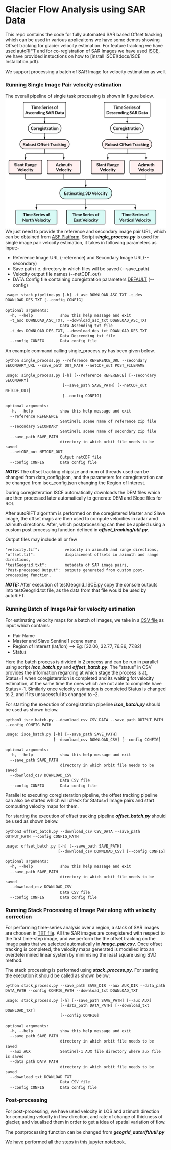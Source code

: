 # Glacier Flow Analysis using SAR Data

This repo contains the code for fully automated SAR based Offset tracking which can be used in various applicaitons we have some demos showing Offset tracking for glacier velocity estimation. For feature tracking we have used [autoRIFT](https://github.com/nasa-jpl/autoRIFT.git) and for co-registration of SAR Images we have used [ISCE](https://github.com/isce-framework/isce2), we have provided instuctions on how to [install ISCE](docs/ISCE Installation.pdf).

We support processing a batch of SAR Image for velocity estimation as well.

### **Running Single Image Pair velocity estimation** 
The overall pipeline of single task processing is shown in figure below. 
![Pipeline for Velocity Estimation](./docs/overall_pipeline.png)
We just need to provide the reference and secondary image pair URL, which can be obtained from [ASF Platform](https://search.asf.alaska.edu/#). Script ***single_process.py*** is used for single image pair velocity estimation, it takes in following parameters as input:-
* Reference Image URL (-reference) and Secondary Image URL(--secondary)
* Save path i.e. directory in which files will be saved (--save_path)
* Velocity output file names (--netCDF_out)
* DATA Config file containing coregistration parameters [DEFAULT](./configs/isce_config.json) (--config)


```
usage: stack_pipeline.py [-h] -t_asc DOWNLOAD_ASC_TXT -t_des DOWNLOAD_DES_TXT [--config CONFIG]

optional arguments:
  -h, --help            show this help message and exit
  -t_asc DOWNLOAD_ASC_TXT, --download_asc_txt DOWNLOAD_ASC_TXT
                        Data Ascending txt file
  -t_des DOWNLOAD_DES_TXT, --download_des_txt DOWNLOAD_DES_TXT
                        Data Descending txt file
  --config CONFIG       Data config file
```

An example command calling single_process.py has been given below.
       
    python single_process.py --reference REFERENCE_URL --secondary SECONDARY_URL --save_path OUT_PATH --netCDF_out POST_FILENAME

```
usage: single_process.py [-h] [--reference REFERENCE] [--secondary SECONDARY]
                         [--save_path SAVE_PATH] [--netCDF_out NETCDF_OUT]
                         [--config CONFIG]

optional arguments:
  -h, --help            show this help message and exit
  --reference REFERENCE
                        Sentinel1 scene name of reference zip file
  --secondary SECONDARY
                        Sentinel1 scene name of secondary zip file
  --save_path SAVE_PATH
                        directory in which orbit file needs to be saved
  --netCDF_out NETCDF_OUT
                        Output netCDF file
  --config CONFIG       Data config file

```

***NOTE:*** The offset tracking chipsize and num of threads used can be changed from data_config.json, and the parameters for coregisteration can be changed from isce_config.json changing the Region of Interest. 

During coregisteration ISCE automatically downloads the DEM files which are then processed later automatically to generate DEM and Slope files for ROI.

After autoRIFT algorithm is performed on the coregistered Master and Slave image, the offset maps are then used to compute velocities in radar amd azimuth directions. After, which postprocessing can then be applied using a custom post-processing function defined in ***offset_tracking/util.py***. 


Output files may include all or few
```
"velocity.tif":           velocity in azimuth and range directions,
"offset.tif":             displacement offsets in azimuth and range directions, 
"testGeogrid.txt":        metadata of SAR image pairs, 
"Post-processed Output":  outputs generated from custom post-processing function, 
```

***NOTE:*** After execution of testGeogrid_ISCE.py copy the console outputs into testGeogrid.txt file, as the data from that file would be used by autoRIFT.

### **Running Batch of Image Pair for velocity estimation** 

For estimating velocity maps for a batch of images, we take in a [CSV file](./data/data_download1.csv) as input which contains:

* Pair Name
* Master and Slave Sentinel1 scene name 
* Region of Interest (lat/lon) --> Eg: [32.06, 32.77, 76.86, 77.82]
* Status

Here the batch process is divided in 2 process and can be run in parallel using script ***isce_batch.py*** and ***offset_batch.py***. The "status" in CSV provides the information regarding at which stage the process is at, Status=1 when coregisteration is completed and its waiting fot velocity estimation, at the same time the ones which are not able to complete have Status=-1. Similarly once velocity estimation is completed Status is changed to 2, and if its unsucessful its changed to -2.

For starting the execution of coregistration pipeline ***isce_batch.py*** should be used as shown below.

    python3 isce_batch.py --download_csv CSV_DATA --save_path OUTPUT_PATH --config CONFIG_PATH

```
usage: isce_batch.py [-h] [--save_path SAVE_PATH]
                     [--download_csv DOWNLOAD_CSV] [--config CONFIG]

optional arguments:
  -h, --help            show this help message and exit
  --save_path SAVE_PATH
                        directory in which orbit file needs to be saved
  --download_csv DOWNLOAD_CSV
                        Data CSV file
  --config CONFIG       Data config file
```

Parallel to executing coregisteration pipeline, the offset tracking pipeline can also be started which will check for Status=1 Image pairs and start computing velocity maps for them.

For starting the execution of offset tracking pipeline ***offset_batch.py*** should be used as shown below.

    python3 offset_batch.py --download_csv CSV_DATA --save_path OUTPUT_PATH --config CONFIG_PATH


```
usage: offset_batch.py [-h] [--save_path SAVE_PATH]
                       [--download_csv DOWNLOAD_CSV] [--config CONFIG]

optional arguments:
  -h, --help            show this help message and exit
  --save_path SAVE_PATH
                        directory in which orbit file needs to be saved
  --download_csv DOWNLOAD_CSV
                        Data CSV file
  --config CONFIG       Data config file
```


### **Running Stack Processing of Image Pair along with velocity correction**

For performing time-series analysis over a region, a stack of SAR images are choosen in [TXT file](./data/stack_data.txt). All the SAR images are coregistered with respect to the first time-step image, and we perform the the offset tracking on the image pairs that we selected automatically in ***image_pair.csv***. Once offset tracking is completed, the velocity maps generated is modelled into an overdetermined linear system by minimising the least square using SVD method.

The stack processing is performed using ***stack_process.py***. For starting the execution it should be called as shown below:

    python stack_process.py --save_path SAVE_DIR --aux AUX_DIR --data_path DATA_PATH --config CONFIG_PATH --download_txt DOWNLOAD_TXT

```
usage: stack_process.py [-h] [--save_path SAVE_PATH] [--aux AUX]
                        [--data_path DATA_PATH] [--download_txt DOWNLOAD_TXT]
                        [--config CONFIG]

optional arguments:
  -h, --help            show this help message and exit
  --save_path SAVE_PATH
                        directory in which orbit file needs to be saved
  --aux AUX             Sentinel-1 AUX file directory where aux file is saved
  --data_path DATA_PATH
                        directory in which orbit file needs to be saved
  --download_txt DOWNLOAD_TXT
                        Data CSV file
  --config CONFIG       Data config file
```

### **Post-processing**

For post-processing, we have used velocity in LOS and azimuth direction for computing velocity in flow direction, and rate of change of thickness of glacier, and visualised them in order to get a idea of spatial variation of flow.

The postprocessing function can be changed from ***geogrid_autorift/util.py***

We have performed all the steps in this [jupyter notebook](Post-Processing.ipynb).
